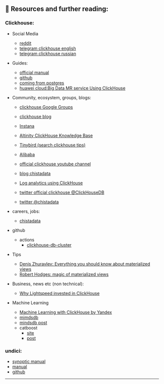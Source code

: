 ## 📖 Resources and further reading:
### Clickhouse:
-   Social Media
    - [reddit](https://www.reddit.com/r/Clickhouse/)
    - [telegram clickhouse english](https://telegram.me/clickhouse_en)
    - [telegram clickhouse russian](https://telegram.me/clickhouse_ru)
-   Guides:
    - [official manual](https://clickhouse.com/docs/en/)
    - [github](https://github.com/ClickHouse/)
    - [coming from postgres](https://guides.tinybird.co/guide/postgres-to-clickhouse)
    - [huawei cloud:Big Data MR service Using ClickHouse](https://support.huaweicloud.com/intl/en-us/eu-west-0-cmpntguide-mrs/mrs_01_2345.html)

-   Community, ecosystem, groups, blogs:
    - [clickhouse Google Groups](https://groups.google.com/g/clickhouse)
    - [clickhouse blog](https://clickhouse.com/blog/en/2021/clickhouse-inc/)
    - [Instana](https://www.instana.com/blog/)
    - [Altinity ClickHouse Knowledge Base](https://kb.altinity.com/) 
    - [Tinybird (search clickhouse tips)](https://blog.tinybird.co/)
    - [Alibaba](https://www.alibabacloud.com/blog/clickhouse-kernel-analysis-storage-structure-and-query-acceleration-of-mergetree_597727)
    - [official clickhouse youtube channel](https://www.youtube.com/@ClickHouseDB)
    - [blog chistadata](https://chistadata.com/blog/)
    - [Log analytics using ClickHouse](https://blog.cloudflare.com/log-analytics-using-clickhouse/)

   

    - [twitter official clickhouse @ClickHouseDB ]( https://twitter.com/ClickHouseDB)
    - [twitter @chistadata ](https://twitter.com/chistadata)

   

-   careers, jobs:
    - [chistadata ](https://chistadata.com/careers/)

-   github
    - actions
        -  [clickhouse-db-cluster](https://github.com/vishnudxb/clickhouse-db-cluster)


-  Tips
    - [Denis Zhuravlev: Everything you should know about materialized views]( https://den-crane.github.io/Everything_you_should_know_about_materialized_views_commented.pdf)
    - [Robert Hodges: magic of materialized views](https://www.slideshare.net/Altinity/clickhouse-and-the-magic-of-materialized-views-by-robert-hodges-and-altinity-engineering-team)

- Business, news etc (non technical):
    - [Why Lightspeed invested in ClickHouse](https://medium.com/lightspeed-venture-partners/why-lightspeed-invested-in-clickhouse-a-database-built-for-speed-b67ec2d5f041 )

- Machine Learning  
    - [Machine Learning with ClickHouse by Yandex](https://presentations.clickhouse.com/meetup31/ml.pdf)
    - [mimdsdb]( https://mindsdb.com/clickhouse-machine-learning)
    - [mindsdb post](https://medium.com/mindsdb/machine-learning-on-large-multivariate-time-series-in-clickhouse-database-70be0eb16708)
    - catboost
      - [site](https://yandex.com/dev/catboost/)
      - [post](https://altinity.com/blog/2018/1/18/clickhouse-for-machine-learning)
       
   
### undici:
- [synoptic manual](https://morioh.com/p/94561b205a3d)
- [manual](https://undici.nodejs.org/)
- [github](https://github.com/nodejs/undici)
___
 






